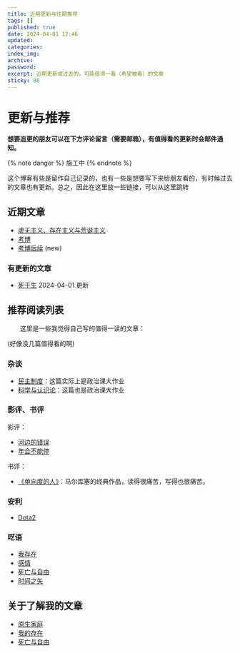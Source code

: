 ```yaml
---
title: 近期更新与往期推荐
tags: []
published: true
date: 2024-04-01 12:46
updated:
categories:
index_img:
archive:
password:
excerpt: 近期更新或过去的，可能值得一看（希望被看）的文章
sticky: 80
---
```

# 更新与推荐

**想要追更的朋友可以在下方评论留言（需要邮箱），有值得看的更新时会邮件通知。**

{% note danger  %}
施工中
{% endnote %}

这个博客有些是留作自己记录的，也有一些是想要写下来给朋友看的，有时候过去的文章也有更新。总之，因此在这里放一些链接，可以从这里跳转

## 近期文章

- [虚无主义、存在主义与荒诞主义](/hexo/essays/introexistentialism)
- [考博](/hexo/diary/phd)
- [考博后续](/hexo/diary/intophd) (new)

### 有更新的文章

- [死于生](/hexo/dynamic/deathandlive) 2024-04-01 更新



## 推荐阅读列表
&emsp;&emsp;这里是一些我觉得自己写的值得一读的文章：

(好像没几篇值得看的啊)

### 杂谈
- [民主制度](/hexo/essays/democracyold)：这篇实际上是政治课大作业
- [科学与认识论](/hexo/essays/science)：这篇也是政治课大作业

### 影评、书评

影评：
- [河边的错误](/hexo/essays/onlytheriverflows)
- [年会不能停](/hexo/essays/JohnnyKeepWalking)

书评：

- [《单向度的人》](/hexo/essays/one-dimensional-man)：马尔库塞的经典作品，读得很痛苦，写得也很痛苦。

### 安利

- [Dota2](/hexo/diary/ti12)

### 呓语

- [我存在](/hexo/contemplation/Existence)
- [感情](/hexo/contemplation/loveillusion)
- [死亡与自由](/hexo/contemplation/free-and-death)
- [时间之矢](/hexo/memo/arrowoftime)

## 关于了解我的文章
- [原生家庭](/hexo/essays/homeless)
- [我的存在](/hexo/contemplation/Existence)
- [死亡与自由](/hexo/contemplation/free-and-death)
